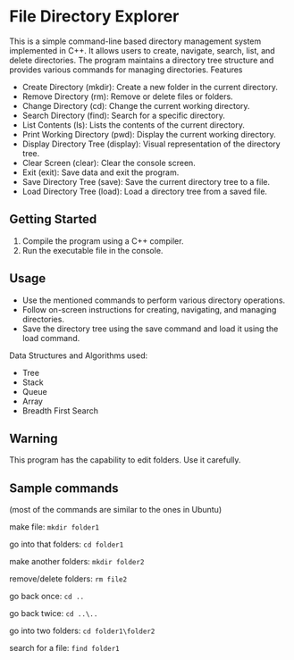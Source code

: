 # File Directory Explorer

This is a simple command-line based directory management system implemented in C++. It allows users to create, navigate, search, list, and delete directories. The program maintains a directory tree structure and provides various commands for managing directories.
Features

  - Create Directory (mkdir): Create a new folder in the current directory.
  - Remove Directory (rm): Remove or delete files or folders.
  - Change Directory (cd): Change the current working directory.
  - Search Directory (find): Search for a specific directory.
  - List Contents (ls): Lists the contents of the current directory.
  - Print Working Directory (pwd): Display the current working directory.
  - Display Directory Tree (display): Visual representation of the directory tree.
  - Clear Screen (clear): Clear the console screen.
  - Exit (exit): Save data and exit the program.
  - Save Directory Tree (save): Save the current directory tree to a file.
  - Load Directory Tree (load): Load a directory tree from a saved file.

## Getting Started

  1. Compile the program using a C++ compiler.
  2. Run the executable file in the console.

## Usage

  - Use the mentioned commands to perform various directory operations.
  - Follow on-screen instructions for creating, navigating, and managing directories.
  - Save the directory tree using the save command and load it using the load command.

Data Structures and Algorithms used:

  - Tree
  - Stack
  - Queue
  - Array
  - Breadth First Search

## Warning

  This program has the capability to edit folders. Use it carefully.


## Sample commands 
(most of the commands are similar to the ones in Ubuntu)

make file:
  `mkdir folder1`

go into that folders:
  `cd folder1`

make another folders:
  `mkdir folder2`

remove/delete folders:
  `rm file2`

go back once:
  `cd ..`

go back twice:
  `cd ..\..`

go into two folders:
  `cd folder1\folder2`

search for a file:
  `find folder1`
